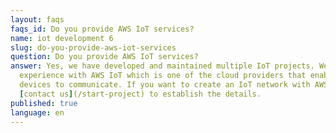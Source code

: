 ```yaml
---
layout: faqs
faqs_id: Do you provide AWS IoT services?
name: iot development 6
slug: do-you-provide-aws-iot-services
question: Do you provide AWS IoT services?
answer: Yes, we have developed and maintained multiple IoT projects. We have
  experience with AWS IoT which is one of the cloud providers that enable IoT
  devices to communicate. If you want to create an IoT network with AWS,
  [contact us](/start-project) to establish the details.
published: true
language: en
---
```

